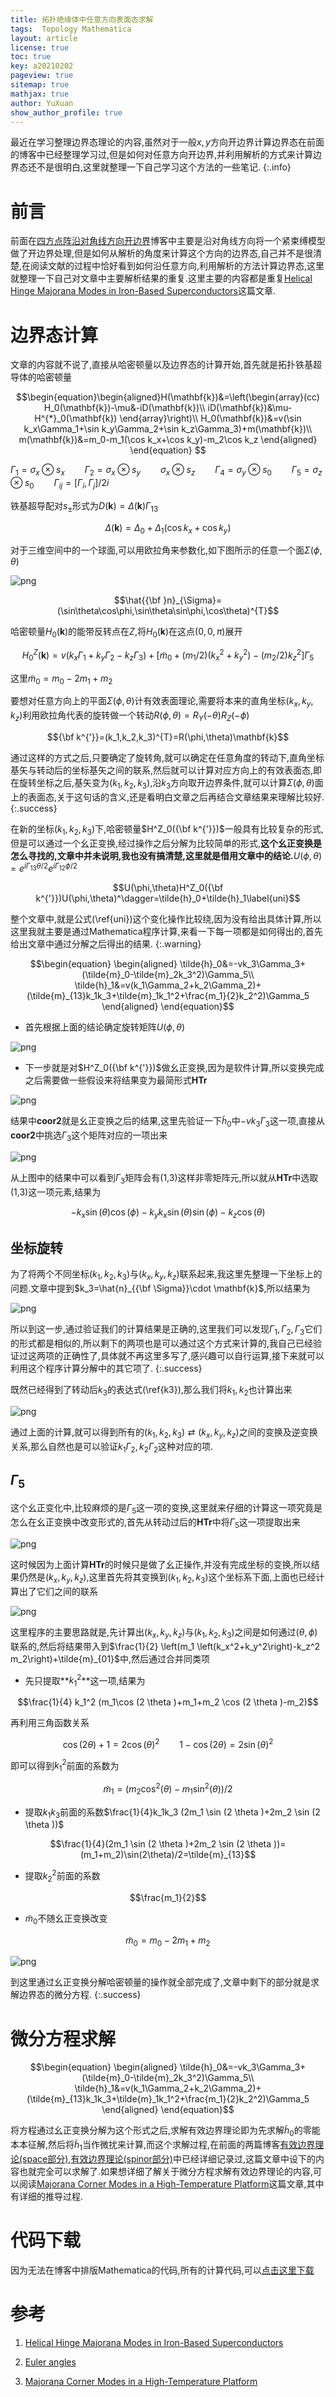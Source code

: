 ```yaml
---
title: 拓扑绝缘体中任意方向表面态求解
tags:  Topology Mathematica
layout: article
license: true
toc: true
key: a20210202
pageview: true
sitemap: true
mathjax: true
author: YuXuan
show_author_profile: true
---
```

最近在学习整理边界态理论的内容,虽然对于一般$x,y$方向开边界计算边界态在前面的博客中已经整理学习过,但是如何对任意方向开边界,并利用解析的方式来计算边界态还不是很明白,这里就整理一下自己学习这个方法的一些笔记.
{:.info}
<!--more-->
# 前言
前面在[四方点阵沿对角线方向开边界](https://yxli8023.github.io/2021/01/22/cylinder-diag-direction.html)博客中主要是沿对角线方向将一个紧束缚模型做了开边界处理,但是如何从解析的角度来计算这个方向的边界态,自己并不是很清楚,在阅读文献的过程中恰好看到如何沿任意方向,利用解析的方法计算边界态,这里就整理一下自己对文章中主要解析结果的重复.这里主要的内容都是重复[Helical Hinge Majorana Modes in Iron-Based Superconductors](https://journals.aps.org/prl/abstract/10.1103/PhysRevLett.122.187001)这篇文章.

# 边界态计算
文章的内容就不说了,直接从哈密顿量以及边界态的计算开始,首先就是拓扑铁基超导体的哈密顿量

$$\begin{equation}\begin{aligned}H(\mathbf{k})&=\left(\begin{array}(cc)
H_0(\mathbf{k})-\mu&-iD(\mathbf{k})\\
iD(\mathbf{k})&\mu-H^{*}_0(\mathbf{k})
\end{array}\right)\\
H_0(\mathbf{k})&=v(\sin k_x\Gamma_1+\sin k_y\Gamma_2+\sin k_z\Gamma_3)+m(\mathbf{k})\\
m(\mathbf{k})&=m_0-m_1(\cos k_x+\cos k_y)-m_2\cos k_z
\end{aligned}
\end{equation}
$$

$\Gamma_1=\sigma_x\otimes s_x\qquad\Gamma_2=\sigma_x\otimes s_y\qquad\sigma_x\otimes s_z\qquad\Gamma_4=\sigma_y\otimes s_0\qquad\Gamma_5=\sigma_z\otimes s_0\qquad\Gamma_{ij}=\left[\Gamma_i,\Gamma_j \right]/2i$

铁基超导配对$s_\pm$形式为$D(\mathbf{k})=\Delta(\mathbf{k})\Gamma_{13}$

$$\Delta(\mathbf{k})=\Delta_0+\Delta_1(\cos k_x+\cos k_y)$$

对于三维空间中的一个球面,可以用欧拉角来参数化,如下图所示的任意一个面$\Sigma(\phi,\theta)$

![png](/assets/images/mma/s1.jpg)

$$\hat{{\bf }n}_{\Sigma}=(\sin\theta\cos\phi,\sin\theta\sin\phi,\cos\theta)^{T}$$

哈密顿量$H_0(\mathbf{k})$的能带反转点在$Z$,将$H_0(\mathbf{k})$在这点$(0,0,\pi)$展开

$$H_0^{Z}(\mathbf{k})=v(k_x\Gamma_1+k_y\Gamma_2-k_z\Gamma_3)+\left[\tilde{m}_0+(m_1/2)(k_x^2+k_y^2)-(m_2/2)k_z^2 \right]\Gamma_5$$

这里$\tilde{m}_0=m_0-2m_1+m_2$

要想对任意方向上的平面$\Sigma(\phi,\theta)$计有效表面理论,需要将本来的直角坐标$(k_x,k_y,k_z)$利用欧拉角代表的旋转做一个转动$R(\phi,\theta)=R_Y(-\theta)R_Z(-\phi)$

$${\bf k^{'}}=(k_1,k_2,k_3)^{T}=R(\phi,\theta)\mathbf{k}$$

通过这样的方式之后,只要确定了旋转角,就可以确定在任意角度的转动下,直角坐标基矢与转动后的坐标基矢之间的联系,然后就可以计算对应方向上的有效表面态,即在旋转坐标之后,基矢变为$(k_1,k_2,k_3)$,沿$k_3$方向取开边界条件,就可以计算$\Sigma(\phi,\theta)$面上的表面态,关于这句话的含义,还是看明白文章之后再结合文章结果来理解比较好.
{:.success}

在新的坐标$(k_1,k_2,k_3)$下,哈密顿量$H^Z_0({\bf k^{'}})$一般具有比较复杂的形式,但是可以通过一个幺正变换,经过操作之后分解为比较简单的形式,**这个幺正变换是怎么寻找的,文章中并未说明,我也没有搞清楚,这里就是借用文章中的结论.**$U(\phi,\theta)=e^{i\Gamma_{13}\theta/2}e^{i\Gamma_{12}\phi/2}$

$$U(\phi,\theta)H^Z_0({\bf k^{'}})U(\phi,\theta)^\dagger=\tilde{h}_0+\tilde{h}_1\label{uni}$$

整个文章中,就是公式(\ref{uni})这个变化操作比较绕,因为没有给出具体计算,所以这里我就主要是通过Mathematica程序计算,来看一下每一项都是如何得出的,首先给出文章中通过分解之后得出的结果.
{:.warning}

$$\begin{equation}
\begin{aligned}
\tilde{h}_0&=-vk_3\Gamma_3+(\tilde{m}_0-\tilde{m}_2k_3^2)\Gamma_5\\
\tilde{h}_1&=v(k_1\Gamma_2+k_2\Gamma_2)+(\tilde{m}_{13}k_1k_3+\tilde{m}_1k_1^2+\frac{m_1}{2}k_2^2)\Gamma_5
\end{aligned}
\end{equation}$$

- 首先根据上面的结论确定旋转矩阵$U(\phi,\theta)$

![png](/assets/images/mma/s2.png)

- 下一步就是对$H^Z_0({\bf k^{'}})$做幺正变换,因为是软件计算,所以变换完成之后需要做一些假设来将结果变为最简形式**HTr**

![png](/assets/images/mma/s3.png)

结果中**coor2**就是幺正变换之后的结果,这里先验证一下$\tilde{h}_0$中$-vk_3\Gamma_3$这一项,直接从**coor2**中挑选$\Gamma_3$这个矩阵对应的一项出来

![png](/assets/images/mma/s4.png)

从上图中的结果中可以看到$\Gamma_3$矩阵会有(1,3)这样非零矩阵元,所以就从**HTr**中选取(1,3)这一项元素,结果为

$$-k_x \sin (\theta ) \cos (\phi )-k_yk_x \sin (\theta ) \sin (\phi )-k_z \cos (\theta )\label{k3}$$


## 坐标旋转
为了将两个不同坐标$(k_1,k_2,k_3)$与$(k_x,k_y,k_z)$联系起来,我这里先整理一下坐标上的问题.文章中提到$k_3=\hat{n}_{{\bf \Sigma}}\cdot \mathbf{k}$,所以结果为

![png](/assets/images/mma/s5.png)

所以到这一步,通过验证我们的计算结果是正确的,这里我们可以发现$\Gamma_1,\Gamma_2,\Gamma_3$它们的形式都是相似的,所以剩下的两项也是可以通过这个方式来计算的,我自己已经验证过这两项的正确性了,具体就不再这里多写了,感兴趣可以自行运算,接下来就可以利用这个程序计算分解中的其它项了.
{:.success}


既然已经得到了转动后$k_3$的表达式(\ref{k3}),那么我们将$k_1,k_2$也计算出来

![png](/assets/images/mma/s6.png)

通过上面的计算,就可以得到所有的$(k_1,k_2,k_3)\rightleftarrows(k_x,k_y,k_z)$之间的变换及逆变换关系,那么自然也是可以验证$k_1\Gamma_2,k_2\Gamma_2$这种对应的项.

## $\Gamma_5$
这个幺正变化中,比较麻烦的是$\Gamma_5$这一项的变换,这里就来仔细的计算这一项究竟是怎么在幺正变换中改变形式的,首先从转动过后的**HTr**中将$\Gamma_5$这一项提取出来

![png](/assets/images/mma/s7.png)

这时候因为上面计算**HTr**的时候只是做了幺正操作,并没有完成坐标的变换,所以结果仍然是$(k_x,k_y,k_z)$,这里首先将其变换到$(k_1,k_2,k_3)$这个坐标系下面,上面也已经计算出了它们之间的联系

![png](/assets/images/mma/s8.png)

这里程序的主要思路就是,先计算出$(k_x,k_y,k_z)$与$(k_1,k_2,k_3)$之间是如何通过$(\theta,\phi)$联系的,然后将结果带入到$\frac{1}{2} \left(m_1 \left(k_x^2+k_y^2\right)-k_z^2 m_2\right)+\tilde{m}_{01}$中,然后通过合并同类项

- 先只提取**$k_1^2$**这一项,结果为

$$\frac{1}{4} k_1^2 (m_1\cos (2 \theta )+m_1+m_2 \cos (2 \theta )-m_2)$$

再利用三角函数关系

$$\cos (2 \theta )+1=2\cos(\theta)^2\qquad 1-\cos (2 \theta )=2\sin(\theta)^2$$

即可以得到$k_1^2$前面的系数为

$$\tilde{m}_1=(m_2\cos^2(\theta)-m_1\sin^2(\theta))/2$$

- 提取$k_1k_3$前面的系数$\frac{1}{4}k_1k_3 (2m_1 \sin (2 \theta )+2m_2 \sin (2 \theta ))$

$$\frac{1}{4}(2m_1 \sin (2 \theta )+2m_2 \sin (2 \theta ))=(m_1+m_2)\sin(2\theta)/2=\tilde{m}_{13}$$

- 提取$k_2^2$前面的系数

$$\frac{m_1}{2}$$

- $\tilde{m}_0$不随幺正变换改变

$$\tilde{m}_0=m_0-2m_1+m_2$$

![png](/assets/images/mma/s9.png)

到这里通过幺正变换分解哈密顿量的操作就全部完成了,文章中剩下的部分就是求解边界态的微分方程.
{:.success}

# 微分方程求解

$$\begin{equation}
\begin{aligned}
\tilde{h}_0&=-vk_3\Gamma_3+(\tilde{m}_0-\tilde{m}_2k_3^2)\Gamma_5\\
\tilde{h}_1&=v(k_1\Gamma_2+k_2\Gamma_2)+(\tilde{m}_{13}k_1k_3+\tilde{m}_1k_1^2+\frac{m_1}{2}k_2^2)\Gamma_5
\end{aligned}
\end{equation}$$

将方程通过幺正变换分解为这个形式之后,求解有效边界理论即为先求解$\tilde{h}_0$的零能本本征解,然后将$\tilde{h}_1$当作微扰来计算,而这个求解过程,在前面的两篇博客[有效边界理论(space部分)](https://yxli8023.github.io/2021/01/20/Effective-Edge-Theory.html),[有效边界理论(spinor部分)](https://yxli8023.github.io/2021/01/22/Effective-Edge-Theory-spinor.html)中已经详细记录过,这篇文章中设下的内容也就完全可以求解了.如果想详细了解关于微分方程求解有效边界理论的内容,可以阅读[Majorana Corner Modes in a High-Temperature Platform](https://journals.aps.org/prl/abstract/10.1103/PhysRevLett.121.096803)这篇文章,其中有详细的推导过程.

# 代码下载
因为无法在博客中排版Mathematica的代码,所有的计算代码,可以[点击这里下载](../assets/data/2021-0202.nb)












# 参考
1. [Helical Hinge Majorana Modes in Iron-Based Superconductors](https://journals.aps.org/prl/abstract/10.1103/PhysRevLett.122.187001)

2. [Euler angles](https://en.wikipedia.iwiki.eu.org/wiki/Euler_angles)

3. [Majorana Corner Modes in a High-Temperature Platform](https://journals.aps.org/prl/abstract/10.1103/PhysRevLett.121.096803)